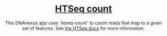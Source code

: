 <p align="center">

  <h1 align="center">
   <a href="https://github.com/stjudecloud/stjude_htseq_count" target="_blank">HTSeq count</a>
  </h1>

  <p align="center">
   This DNAnexus app uses `htseq-count` to count reads that map to a given set of features. See <a href="https://htseq.readthedocs.io/en/master/count.html" target="_blank"> the HTSeq docs</a> for more information.
  </p>
</p>

